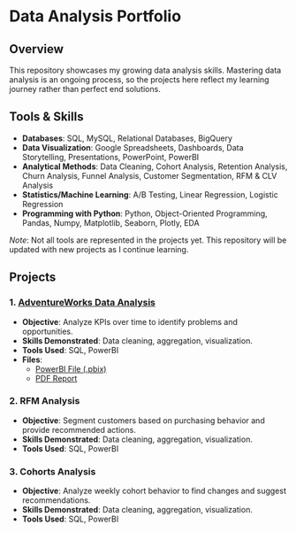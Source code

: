 # Data Analysis Portfolio

## Overview
This repository showcases my growing data analysis skills. Mastering data analysis is an ongoing process, so the projects here reflect my learning journey rather than perfect end solutions.

## Tools & Skills
- **Databases**: SQL, MySQL, Relational Databases, BigQuery
- **Data Visualization**: Google Spreadsheets, Dashboards, Data Storytelling, Presentations, PowerPoint, PowerBI
- **Analytical Methods**: Data Cleaning, Cohort Analysis, Retention Analysis, Churn Analysis, Funnel Analysis, Customer Segmentation, RFM & CLV Analysis
- **Statistics/Machine Learning**: A/B Testing, Linear Regression, Logistic Regression
- **Programming with Python**: Python, Object-Oriented Programming, Pandas, Numpy, Matplotlib, Seaborn, Plotly, EDA

*Note*: Not all tools are represented in the projects yet. This repository will be updated with new projects as I continue learning.

## Projects
### 1. [AdventureWorks Data Analysis](project_adventureworks)
- **Objective**: Analyze KPIs over time to identify problems and opportunities.
- **Skills Demonstrated**: Data cleaning, aggregation, visualization. 
- **Tools Used**: SQL, PowerBI
- **Files**:
  - [PowerBI File (.pbix)](project_adventureworks/New%20Adventure%20Portfolio%20Project.pbix)
  - [PDF Report](project_adventureworks/New%20Adventure%20Portfolio%20Project.pdf)

### 2. RFM Analysis
- **Objective**: Segment customers based on purchasing behavior and provide recommended actions.
- **Skills Demonstrated**: Data cleaning, aggregation, visualization.
- **Tools Used**: SQL, PowerBI

### 3. Cohorts Analysis
- **Objective**: Analyze weekly cohort behavior to find changes and suggest recommendations.
- **Skills Demonstrated**: Data cleaning, aggregation, visualization.
- **Tools Used**: SQL, PowerBI

